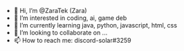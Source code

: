 - 👋 Hi, I’m @ZaraTek (Zara)
- 👀 I’m interested in coding, ai, game deb
- 🌱 I’m currently learning java, python, javascript, html, css
- 💞️ I’m looking to collaborate on ...
- 📫 How to reach me: discord-solar#3259

<!---
ZaraTek/ZaraTek is a ✨ special ✨ repository because its `README.md` (this file) appears on your GitHub profile.
You can click the Preview link to take a look at your changes.
--->
